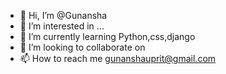 - 👋 Hi, I’m @Gunansha
- 👀 I’m interested in ...
- 🌱 I’m currently learning Python,css,django 
- 💞️ I’m looking to collaborate on
- 📫 How to reach me gunanshauprit@gmail.com

<!---
Gunansha/Gunansha is a ✨ special ✨ repository because its `README.md` (this file) appears on your GitHub profile.
You can click the Preview link to take a look at your changes.
--->
